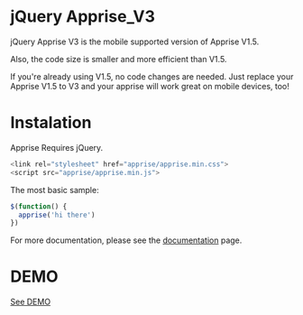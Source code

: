 # jQuery Apprise_V3
jQuery Apprise V3 is the mobile supported version of Apprise V1.5.

Also, the code size is smaller and more efficient than V1.5.

If you're already using V1.5, no code changes are needed. 
Just replace your Apprise V1.5 to V3 and your apprise will work great on mobile devices, too!


# Instalation

Apprise Requires jQuery.

```js
<link rel="stylesheet" href="apprise/apprise.min.css">
<script src="apprise/apprise.min.js">
```
The most basic sample:

```js
$(function() {
  apprise('hi there')
})
```

For more documentation, please see the [documentation](https://exis9.github.io/Apprise_V3/apprise/sample.html) page.

# DEMO

[See DEMO](https://exis9.github.io/Apprise_V3/apprise/sample.html)
